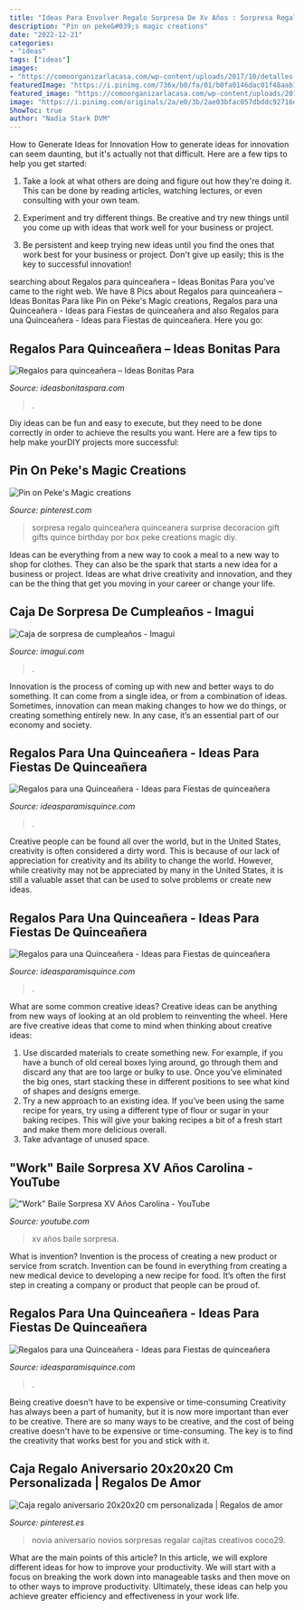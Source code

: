 ```yaml
---
title: "Ideas Para Envolver Regalo Sorpresa De Xv Años : Sorpresa Regalo Quinceañera Quinceanera Surprise Decoracion Gift Gifts Quince Birthday Por Box Peke Creations Magic Diy"
description: "Pin on peke&#039;s magic creations"
date: "2022-12-21"
categories:
- "ideas"
tags: ["ideas"]
images:
- "https://comoorganizarlacasa.com/wp-content/uploads/2017/10/detalles-para-quinceaneras-4.jpg"
featuredImage: "https://i.pinimg.com/736x/b0/fa/01/b0fa0146dac01f48aab16bc71f458c6a--surprise-gifts-sister-gifts.jpg"
featured_image: "https://comoorganizarlacasa.com/wp-content/uploads/2017/10/detalles-para-quinceaneras-4.jpg"
image: "https://i.pinimg.com/originals/2a/e0/3b/2ae03bfac057dbddc92716dd94db6134.jpg"
ShowToc: true
author: "Nadia Stark DVM"
---
```



How to Generate Ideas for Innovation
How to generate ideas for innovation can seem daunting, but it's actually not that difficult. Here are a few tips to help you get started:
1. Take a look at what others are doing and figure out how they're doing it. This can be done by reading articles, watching lectures, or even consulting with your own team.

2. Experiment and try different things. Be creative and try new things until you come up with ideas that work well for your business or project.

3. Be persistent and keep trying new ideas until you find the ones that work best for your business or project. Don't give up easily; this is the key to successful innovation!

	

		
searching about Regalos para quinceañera – Ideas Bonitas Para you've came to the right web. We have 8 Pics about Regalos para quinceañera – Ideas Bonitas Para like Pin on Peke&#039;s Magic creations, Regalos para una Quinceañera - Ideas para Fiestas de quinceañera and also Regalos para una Quinceañera - Ideas para Fiestas de quinceañera. Here you go:
		
    
## Regalos Para Quinceañera – Ideas Bonitas Para

<img loading=lazy src="https://comoorganizarlacasa.com/wp-content/uploads/2017/10/detalles-para-quinceaneras-4.jpg" onerror="this.onerror=null;this.src='https://tse3.mm.bing.net/th?id=OIP.nQ72V_cRJjQphDttWDzMCwHaJ4&amp;pid=15.1';" alt="Regalos para quinceañera – Ideas Bonitas Para">

_Source: ideasbonitaspara.com_

>. 

	

Diy ideas can be fun and easy to execute, but they need to be done correctly in order to achieve the results you want. Here are a few tips to help make yourDIY projects more successful:

    
## Pin On Peke&#039;s Magic Creations

<img loading=lazy src="https://i.pinimg.com/736x/b0/fa/01/b0fa0146dac01f48aab16bc71f458c6a--surprise-gifts-sister-gifts.jpg" onerror="this.onerror=null;this.src='https://tse2.mm.bing.net/th?id=OIP.7-keETrKH_4IuxIoJwVKpwHaNJ&amp;pid=15.1';" alt="Pin on Peke&#039;s Magic creations">

_Source: pinterest.com_

>sorpresa regalo quinceañera quinceanera surprise decoracion gift gifts quince birthday por box peke creations magic diy. 

	

Ideas can be everything from a new way to cook a meal to a new way to shop for clothes. They can also be the spark that starts a new idea for a business or project. Ideas are what drive creativity and innovation, and they can be the thing that get you moving in your career or change your life.

    
## Caja De Sorpresa De Cumpleaños - Imagui

<img loading=lazy src="https://s-media-cache-ak0.pinimg.com/736x/5f/55/dd/5f55dd58ed1c9bbfbacde7e14ba6663c.jpg" onerror="this.onerror=null;this.src='https://tse3.mm.bing.net/th?id=OIP.9S1x8O4j89TDIAxqHoHJoAAAAA&amp;pid=15.1';" alt="Caja de sorpresa de cumpleaños - Imagui">

_Source: imagui.com_

>. 

	

Innovation is the process of coming up with new and better ways to do something. It can come from a single idea, or from a combination of ideas. Sometimes, innovation can mean making changes to how we do things, or creating something entirely new. In any case, it’s an essential part of our economy and society.

    
## Regalos Para Una Quinceañera - Ideas Para Fiestas De Quinceañera

<img loading=lazy src="https://ideasparamisquince.com/wp-content/uploads/2017/11/Regalos-para-una-Quinceanera-10.jpg" onerror="this.onerror=null;this.src='https://tse2.mm.bing.net/th?id=OIP.h58HnRXs82rFGCFx2U4L0wHaHa&amp;pid=15.1';" alt="Regalos para una Quinceañera - Ideas para Fiestas de quinceañera">

_Source: ideasparamisquince.com_

>. 

	

Creative people can be found all over the world, but in the United States, creativity is often considered a dirty word. This is because of our lack of appreciation for creativity and its ability to change the world. However, while creativity may not be appreciated by many in the United States, it is still a valuable asset that can be used to solve problems or create new ideas.

    
## Regalos Para Una Quinceañera - Ideas Para Fiestas De Quinceañera

<img loading=lazy src="https://ideasparamisquince.com/wp-content/uploads/2017/11/Regalos-para-una-Quinceanera-13.jpg" onerror="this.onerror=null;this.src='https://tse4.mm.bing.net/th?id=OIP.tjZKR04yPoH9FuOGI3zCzQHaHa&amp;pid=15.1';" alt="Regalos para una Quinceañera - Ideas para Fiestas de quinceañera">

_Source: ideasparamisquince.com_

>. 

	

What are some common creative ideas?
Creative ideas can be anything from new ways of looking at an old problem to reinventing the wheel. Here are five creative ideas that come to mind when thinking about creative ideas: 
1. Use discarded materials to create something new. For example, if you have a bunch of old cereal boxes lying around, go through them and discard any that are too large or bulky to use. Once you’ve eliminated the big ones, start stacking these in different positions to see what kind of shapes and designs emerge.
2. Try a new approach to an existing idea. If you’ve been using the same recipe for years, try using a different type of flour or sugar in your baking recipes. This will give your baking recipes a bit of a fresh start and make them more delicious overall.
3. Take advantage of unused space.

    
## &quot;Work&quot; Baile Sorpresa XV Años Carolina - YouTube

<img loading=lazy src="https://i.ytimg.com/vi/oesy3murznM/maxresdefault.jpg" onerror="this.onerror=null;this.src='https://tse4.mm.bing.net/th?id=OIP.5Cf32WxWr6bf132yPuGQDgHaEK&amp;pid=15.1';" alt="&quot;Work&quot; Baile Sorpresa XV Años Carolina - YouTube">

_Source: youtube.com_

>xv años baile sorpresa. 

	

What is invention?
Invention is the process of creating a new product or service from scratch. Invention can be found in everything from creating a new medical device to developing a new recipe for food. It’s often the first step in creating a company or product that people can be proud of.

    
## Regalos Para Una Quinceañera - Ideas Para Fiestas De Quinceañera

<img loading=lazy src="https://ideasparamisquince.com/wp-content/uploads/2017/11/Regalos-para-una-Quinceanera-9.jpg" onerror="this.onerror=null;this.src='https://tse4.mm.bing.net/th?id=OIP.kV3-stR9k9jbWIG2LnaAtQHaJ3&amp;pid=15.1';" alt="Regalos para una Quinceañera - Ideas para Fiestas de quinceañera">

_Source: ideasparamisquince.com_

>. 

	

Being creative doesn't have to be expensive or time-consuming
Creativity has always been a part of humanity, but it is now more important than ever to be creative. There are so many ways to be creative, and the cost of being creative doesn't have to be expensive or time-consuming. The key is to find the creativity that works best for you and stick with it.

    
## Caja Regalo Aniversario 20x20x20 Cm Personalizada | Regalos De Amor

<img loading=lazy src="https://i.pinimg.com/originals/2a/e0/3b/2ae03bfac057dbddc92716dd94db6134.jpg" onerror="this.onerror=null;this.src='https://tse3.mm.bing.net/th?id=OIP.qzN-rHqpz63TmYnnvZZ2OgHaNK&amp;pid=15.1';" alt="Caja regalo aniversario 20x20x20 cm personalizada | Regalos de amor">

_Source: pinterest.es_

>novia aniversario novios sorpresas regalar cajitas creativos coco29. 

	

What are the main points of this article?
In this article, we will explore different ideas for how to improve your productivity. We will start with a focus on breaking the work down into manageable tasks and then move on to other ways to improve productivity. Ultimately, these ideas can help you achieve greater efficiency and effectiveness in your work life.

